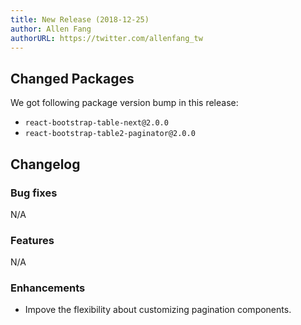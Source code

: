 ```yaml
---
title: New Release (2018-12-25)
author: Allen Fang
authorURL: https://twitter.com/allenfang_tw
---
```


## Changed Packages

We got following package version bump in this release:

* `react-bootstrap-table-next@2.0.0`
* `react-bootstrap-table2-paginator@2.0.0`


## Changelog

### Bug fixes
N/A

### Features
N/A

### Enhancements
* Impove the flexibility about customizing pagination components.